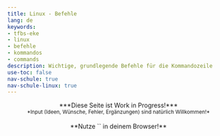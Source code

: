 ```yaml
---
title: Linux - Befehle
lang: de
keywords:
- tfbs-eke
- linux
- befehle
- kommandos
- commands
description: Wichtige, grundlegende Befehle für die Kommandozeile
use-toc: false
nav-schule: true
nav-schule-linux: true
---
```


<center>
    ***Diese Seite ist Work in Progress!***
    <br>
    <small>
        *Input (Ideen, Wünsche, Fehler, Ergänzungen) sind natürlich Willkommen!*
    </small>
</center>

<br>

<center> **Nutze `<C-f>` in deinem Browser!** </center>

<br>

